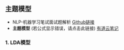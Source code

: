 ## 主题模型

- NLP-机器学习笔试面试题解析 [Github链接](https://github.com/WerterHong/Machine-Learning-Algorithm-NLP/)
- **主题模型** (若公式显示错误，请点击此链接) [有道云笔记](http://note.youdao.com/noteshare?id=b68e61b9fa9321cee59f807071b5bfc5&sub=8EB569F05E804E418752C7C217DA943B)

### 1. LDA模型
